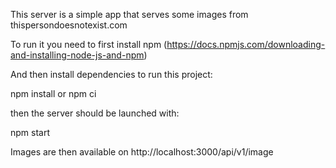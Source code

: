 
This server is a simple app that serves some images from thispersondoesnotexist.com

To run it you need to first install npm (https://docs.npmjs.com/downloading-and-installing-node-js-and-npm)

And then install dependencies to run this project:

npm install
or
npm ci

then the server should be launched with:

npm start

Images are then available on http://localhost:3000/api/v1/image
